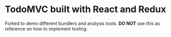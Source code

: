 # TodoMVC built with React and Redux

Forked to demo different bundlers and analysis tools. **DO NOT** use this as reference on how to implement tooling.